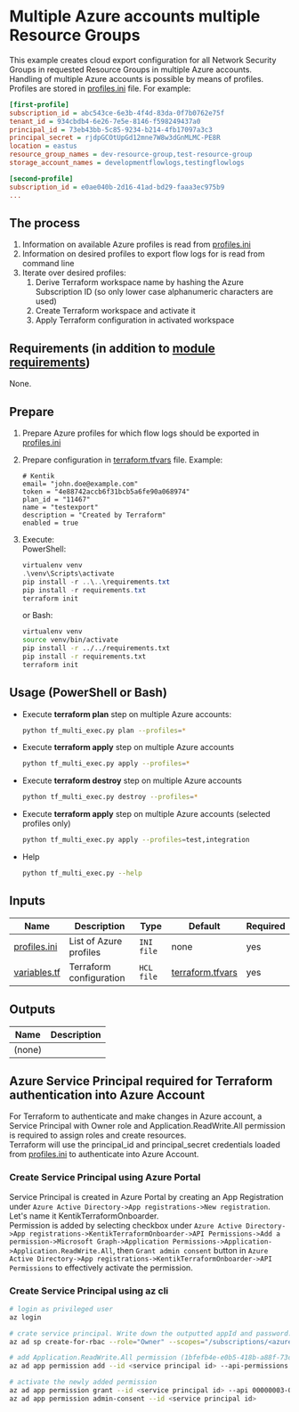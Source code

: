 # Multiple Azure accounts multiple Resource Groups

This example creates cloud export configuration for all Network Security Groups in requested Resource Groups in multiple Azure accounts.  
Handling of multiple Azure accounts is possible by means of profiles.  
Profiles are stored in [profiles.ini](./profiles.ini) file. For example:
```ini
[first-profile] 
subscription_id = abc543ce-6e3b-4f4d-83da-0f7b0762e75f
tenant_id = 934cbdb4-6e26-7e5e-8146-f598249437a0
principal_id = 73eb43bb-5c85-9234-b214-4fb17097a3c3
principal_secret = rjdpGCOtUpGd12mne7W8w3dGnMLMC-PE8R
location = eastus
resource_group_names = dev-resource-group,test-resource-group
storage_account_names = developmentflowlogs,testingflowlogs

[second-profile] 
subscription_id = e0ae040b-2d16-41ad-bd29-faaa3ec975b9
...
```

## The process

1. Information on available Azure profiles is read from [profiles.ini](./profiles.ini)
1. Information on desired profiles to export flow logs for is read from command line
1. Iterate over desired profiles:
    1. Derive Terraform workspace name by hashing the Azure Subscription ID (so only lower case alphanumeric characters are used)
    1. Create Terraform workspace and activate it
    1. Apply Terraform configuration in activated workspace

## Requirements (in addition to [module requirements](../../README.md#requirements))

None.

## Prepare

1. Prepare Azure profiles for which flow logs should be exported in [profiles.ini](./profiles.ini)  
1. Prepare configuration in [terraform.tfvars](./terraform.tfvars) file. Example:
    ```hcl
    # Kentik
    email= "john.doe@example.com"
    token = "4e88742accb6f31bcb5a6fe90a068974"
    plan_id = "11467"
    name = "testexport"
    description = "Created by Terraform"
    enabled = true
    ```

1. Execute:  
    PowerShell:
    ```powershell
    virtualenv venv
    .\venv\Scripts\activate
    pip install -r ..\..\requirements.txt
    pip install -r requirements.txt
    terraform init
    ```

    or Bash:
    ```bash
    virtualenv venv
    source venv/bin/activate
    pip install -r ../../requirements.txt
    pip install -r requirements.txt
    terraform init
    ```

## Usage (PowerShell or Bash)

- Execute **terraform plan** step on multiple Azure accounts:  
    ```bash
    python tf_multi_exec.py plan --profiles=*
    ```
- Execute **terraform apply** step on multiple Azure accounts  
    ```bash
    python tf_multi_exec.py apply --profiles=*
    ```
- Execute **terraform destroy** step on multiple Azure accounts  
    ```bash
    python tf_multi_exec.py destroy --profiles=*
    ```
- Execute **terraform apply** step on multiple Azure accounts (selected profiles only)  
    ```bash
    python tf_multi_exec.py apply --profiles=test,integration
    ```
- Help  
    ```bash
    python tf_multi_exec.py --help
    ```

## Inputs

| Name | Description | Type | Default | Required |
|------|-------------|------|---------|----------|
| [profiles.ini](./profiles.ini) | List of Azure profiles | `INI file` | none | yes |
| [variables.tf](./variables.tf) | Terraform configuration | `HCL file` | [terraform.tfvars](./terraform.tfvars ) | yes |

## Outputs

| Name | Description |
|------|-------------|
| (none) |

## Azure Service Principal required for Terraform authentication into Azure Account

For Terraform to authenticate and make changes in Azure account, a Service Principal with Owner role and Application.ReadWrite.All permission is required to assign roles and create resources.  
Terraform will use the principal_id and principal_secret credentials loaded from [profiles.ini](./profiles.ini) to authenticate into Azure Account. 

### Create Service Principal using Azure Portal

Service Principal is created in Azure Portal by creating an App Registration under `Azure Active Directory->App registrations->New registration`. Let's name it KentikTerraformOnboarder.  
Permission is added by selecting checkbox under `Azure Active Directory->App registrations->KentikTerraformOnboarder->API Permissions->Add a permission->Microsoft Graph->Application Permissions->Application->Application.ReadWrite.All`, then `Grant admin consent` button in `Azure Active Directory->App registrations->KentikTerraformOnboarder->API Permissions` to effectively activate the permission.  

### Create Service Principal using az cli

```sh
# login as privileged user
az login

# crate service principal. Write down the outputted appId and password. These are your principal_id_ and principal_secret
az ad sp create-for-rbac --role="Owner" --scopes="/subscriptions/<azure subscription id>" --name KentikTerraformOnboarder

# add Application.ReadWrite.All permission (1bfefb4e-e0b5-418b-a88f-73c46d2cc8e9) in Microsoft Graph API (00000003-0000-0000-c000-000000000000) to just created service principal
az ad app permission add --id <service principal id> --api-permissions 1bfefb4e-e0b5-418b-a88f-73c46d2cc8e9=Role --api 00000003-0000-0000-c000-000000000000

# activate the newly added permission
az ad app permission grant --id <service principal id> --api 00000003-0000-0000-c000-000000000000
az ad app permission admin-consent --id <service principal id>
```